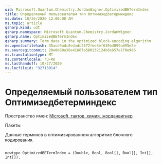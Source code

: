 ```yaml
---
uid: Microsoft.Quantum.Chemistry.JordanWigner.OptimizedBETermIndex
title: Определяемый пользователем тип Оптимизедбетерминдекс
ms.date: 10/26/2020 12:00:00 AM
ms.topic: article
qsharp.kind: udt
qsharp.namespace: Microsoft.Quantum.Chemistry.JordanWigner
qsharp.name: OptimizedBETermIndex
qsharp.summary: Term data in the optimized block-encoding algorithm.
ms.openlocfilehash: 35ace9adc8edadc2572fee3ef630bd899a495e2e
ms.sourcegitcommit: 29e0d88a30e4166fa580132124b0eb57e1f0e986
ms.translationtype: MT
ms.contentlocale: ru-RU
ms.lasthandoff: 10/27/2020
ms.locfileid: "92713914"
---
```

# <a name="optimizedbetermindex-user-defined-type"></a>Определяемый пользователем тип Оптимизедбетерминдекс

Пространство имен: [Microsoft. тактов. химия. жорданвигнер](xref:Microsoft.Quantum.Chemistry.JordanWigner)

Пакеты [](https://nuget.org/packages/)


Данные терминов в оптимизированном алгоритме блочного кодирования.

```qsharp

newtype OptimizedBETermIndex = (Double, Bool, Bool[], Bool[], Int[], Int[]);
```

